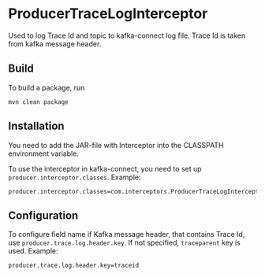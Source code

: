 # ProducerTraceLogInterceptor

Used to log Trace Id and topic to kafka-connect log file.
Trace Id is taken from kafka message header.

## Build

To build a package, run 
```
mvn clean package
```

## Installation

You need to add the JAR-file with Interceptor into the CLASSPATH environment variable.

To use the interceptor in kafka-connect, you need to set up `producer.interceptor.classes`.
Example:
```
producer.interceptor.classes=com.interceptors.ProducerTraceLogInterceptor
```

## Configuration

To configure field name if Kafka message header, that contains Trace Id, use `producer.trace.log.header.key`. If not specified, `traceparent` key is used.
Example:
```
producer.trace.log.header.key=traceid
```
